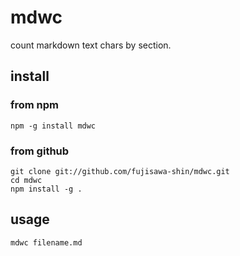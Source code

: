 mdwc
==============

count markdown text chars by section.

## install

### from npm

```
npm -g install mdwc
```

### from github

```
git clone git://github.com/fujisawa-shin/mdwc.git
cd mdwc
npm install -g .
```

## usage

```
mdwc filename.md
```
